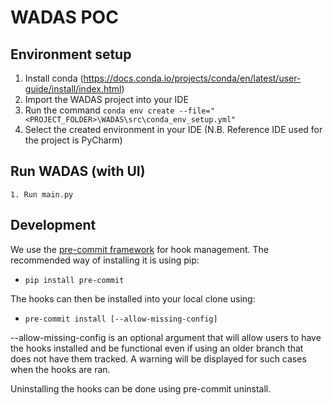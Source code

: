 # WADAS POC

## Environment setup
1. Install conda (https://docs.conda.io/projects/conda/en/latest/user-guide/install/index.html)
2. Import the WADAS project into your IDE
3. Run the command  ```conda env create --file="<PROJECT_FOLDER>\WADAS\src\conda_env_setup.yml"```
4. Select the created environment in your IDE (N.B. Reference IDE used for the project is PyCharm)

## Run WADAS (with UI)

    1. Run main.py

## Development

We use the [pre-commit framework](https://pre-commit.com/) for hook management. The recommended way of installing it is using pip:

* `pip install pre-commit`

The hooks can then be installed into your local clone using:

* `pre-commit install [--allow-missing-config]`

--allow-missing-config is an optional argument that will allow users to have the hooks installed and be functional even if using an older branch that does not have them tracked. A warning will be displayed for such cases when the hooks are ran.

Uninstalling the hooks can be done using pre-commit uninstall.
